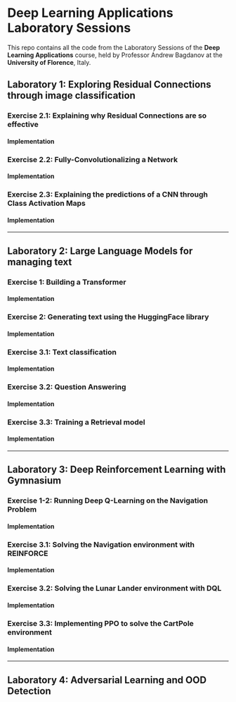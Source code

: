 # Deep Learning Applications Laboratory Sessions
This repo contains all the code from the Laboratory Sessions of the **Deep Learning Applications** course, held by Professor Andrew Bagdanov at the **University of Florence**, Italy.

## Laboratory 1: Exploring Residual Connections through image classification

### Exercise 2.1: Explaining why Residual Connections are so effective
#### Implementation

### Exercise 2.2: Fully-Convolutionalizing a Network
#### Implementation

### Exercise 2.3: Explaining the predictions of a CNN through Class Activation Maps
#### Implementation

---
## Laboratory 2: Large Language Models for managing text

### Exercise 1: Building a Transformer
#### Implementation

### Exercise 2: Generating text using the HuggingFace library
#### Implementation

### Exercise 3.1: Text classification
#### Implementation

### Exercise 3.2: Question Answering
#### Implementation

### Exercise 3.3: Training a Retrieval model
#### Implementation

---
## Laboratory 3: Deep Reinforcement Learning with Gymnasium

### Exercise 1-2: Running Deep Q-Learning on the Navigation Problem
#### Implementation

### Exercise 3.1: Solving the Navigation environment with REINFORCE
#### Implementation

### Exercise 3.2: Solving the Lunar Lander environment with DQL
#### Implementation

### Exercise 3.3: Implementing PPO to solve the CartPole environment
#### Implementation

---
## Laboratory 4: Adversarial Learning and OOD Detection



